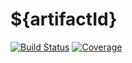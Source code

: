 # ${artifactId}

[![Build Status](https://travis-ci.org/elizeuborges/${artifactId}.svg?branch=master)](https://travis-ci.org/elizeuborges/${artifactId})
[![Coverage](https://codecov.io/github/elizeuborges/${artifactId}/coverage.svg?branch=master)](https://codecov.io/github/elizeuborges/${artifactId}?branch=master)